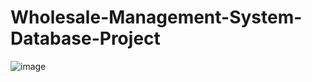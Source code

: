 # Wholesale-Management-System-Database-Project
![image](https://user-images.githubusercontent.com/88799249/158029190-ad762383-a0ba-45dc-ba78-4f32a423c793.png)
